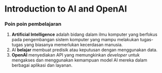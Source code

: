 # Introduction to AI and OpenAI

### Poin poin pembelajaran

1. **Artificial Intelligence** adalah bidang dalam ilmu komputer yang berfokus pada pengembangan sistem komputer yang mampu melakukan tugas-tugas yang biasanya memerlukan kecerdasan manusia.
2. AI **belajar** membuat predisik atau keputusan dengan menggunakan data.
3. **OpenAI** menyediakan API yang memungkinkan *developer* untuk mengakses dan menggunakan kemampuan model AI mereka dalam berbagai aplikasi dan layanan.
